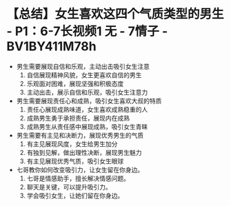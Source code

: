 # 【总结】女生喜欢这四个气质类型的男生 - P1：6-7长视频1 无 - 7情子 - BV1BY411M78h

-   男生需要展现自信和乐观，主动出击吸引女生注意
    1.  自信展现精神风貌，女生更喜欢自信的男生
    2.  乐观面对困难，展现坚强和积极态度
    3.  主动出击，展示自信和乐观，吸引女生注意力
-   男生需要展现责任心和成熟，吸引女生喜欢大叔的特质
    1.  责任心展现成熟味道，女生喜欢成熟稳重的人
    2.  成熟男生勇于承担责任，展现内在成熟
    3.  成熟男生从责任感中展现成熟，吸引女生青睐
-   男生需要有主见和决断力，展现优秀男生的气质
    1.  有主见展现风度，女生给男生加分
    2.  有独到见解，做出理性决断，展现男生魅力
    3.  有主见展现优秀气质，吸引女生眼球
-   七哥教你如何改变吸引力，让女生留在你身边。
    1.  七哥是情感助手，擅长解决情感问题。
    2.  聊天是关键，可以提升吸引力。
    3.  学会吸引女生，让她们留在你身边。